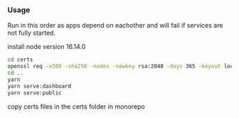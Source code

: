 
### Usage

Run in this order as apps depend on eachother and will fail if services are not fully started.

install node version 16.14.0


```bash
cd certs
openssl req -x509 -sha256 -nodes -newkey rsa:2048 -days 365 -keyout localhost.key -out localhost.crt
cd ..
yarn
yarn serve:dashboard
yarn serve:public
```

copy certs files in the certs folder in monorepo
